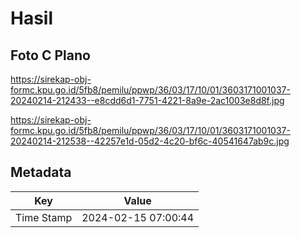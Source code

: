 # Hasil

## Foto C Plano

https://sirekap-obj-formc.kpu.go.id/5fb8/pemilu/ppwp/36/03/17/10/01/3603171001037-20240214-212433--e8cdd6d1-7751-4221-8a9e-2ac1003e8d8f.jpg

https://sirekap-obj-formc.kpu.go.id/5fb8/pemilu/ppwp/36/03/17/10/01/3603171001037-20240214-212538--42257e1d-05d2-4c20-bf6c-40541647ab9c.jpg


## Metadata

| Key        | Value               |
| ---------- | ------------------- |
| Time Stamp | 2024-02-15 07:00:44 |



